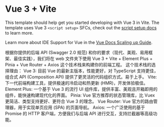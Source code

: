 # Vue 3 + Vite

This template should help get you started developing with Vue 3 in Vite. The template uses Vue 3 `<script setup>` SFCs, check out the [script setup docs](https://v3.vuejs.org/api/sfc-script-setup.html#sfc-script-setup) to learn more.

Learn more about IDE Support for Vue in the [Vue Docs Scaling up Guide](https://vuejs.org/guide/scaling-up/tooling.html#ide-support).



根据你提供的后端 API (Swagger 2.0 规范) 和你的要求（现代、美观、易用框架、最佳实践），我们将在 web 文件夹下使用 Vue 3 + Vite + Element Plus + Pinia + Vue Router + Axios 这个技术栈来构建你的前端工程。
这个技术栈的选择理由：
Vue 3: 目前 Vue 的最新主版本，性能更好，对 TypeScript 支持更佳，组合式 API (Composition API) 提供了更灵活的代码组织方式。易于上手。
Vite: 下一代前端构建工具，提供极速的冷启动和热更新 (HMR)，开发体验极佳。
Element Plus: 一个基于 Vue 3 的流行 UI 组件库，提供丰富、美观且开箱即用的组件，能快速构建现代化的界面。
Pinia: Vue 官方推荐的状态管理库，比 Vuex 更简洁、类型支持更好、更符合 Vue 3 的理念。
Vue Router: Vue 官方的路由管理器，用于实现单页应用 (SPA) 的页面导航。
Axios: 一个广泛使用的基于 Promise 的 HTTP 客户端，方便我们与后端 API 进行交互，支持拦截器等高级功能。
